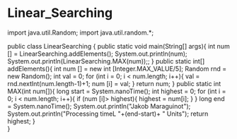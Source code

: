 # Linear_Searching

import java.util.Random;
import java.util.random.*;

public class LinearSearching {
    public static void main(String[] args){
        int num [] = LinearSearching.addElements();
        System.out.println(num);
        System.out.println(LinearSearching.MAX(num));;
    }
    public static int[] addElements(){
        int num [] = new int [Integer.MAX_VALUE/5];
        Random rnd = new Random();
        int val = 0;
        for (int i = 0; i < num.length; i++){
            val = rnd.nextInt(num.length-1)+1;
            num [i] = val;
        }
        return num;
    }
    public static int MAX(int num[]){
        long start = System.nanoTime();
        int highest = 0;
        for (int i = 0; i < num.length; i++){
            if (num [i]> highest){
                highest = num[i];
            }
        }
        long end = System.nanoTime();
        System.out.println("Jakob Maraguinot");
        System.out.println("Processing timeL "+(end-start)+ " Units");
        return highest;
    }      
}
